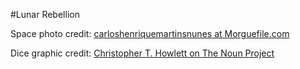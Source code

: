 #Lunar Rebellion

Space photo credit: [carloshenriquemartinsnunes at Morguefile.com](https://morguefile.com/creative/carloshenriquemartinsnunes/1/all)

Dice graphic credit: [Christopher T. Howlett on The Noun Project](https://thenounproject.com/howlettstudios/)
